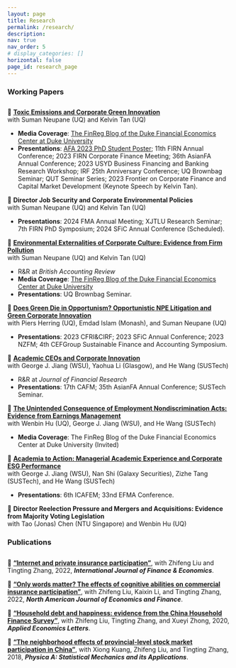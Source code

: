 ```yaml
---
layout: page
title: Research
permalink: /research/
description: 
nav: true
nav_order: 5
# display_categories: []
horizontal: false
page_id: research_page
---
```

<style>
#working-papers, #publications {
    padding-bottom: 0.7rem;
}
.research_page .sub-s-title
{
  padding-left: 1.5rem;
}
</style>
<p class="research-sep"></p>



### Working Papers


📝 [**Toxic Emissions and Corporate Green Innovation**](https://papers.ssrn.com/sol3/papers.cfm?abstract_id=4113290)
<br><span class="sub-s-title">with Suman Neupane (UQ) and Kelvin Tan (UQ)</span>
- **Media Coverage**: [The FinReg Blog of the Duke Financial Economics Center at Duke University](https://sites.duke.edu/thefinregblog/2022/11/29/toxic-emissions-and-corporate-green-innovation/)
- **Presentations**: [AFA 2023 PhD Student Poster](https://www.aeaweb.org/conference/2023/program/paper/9BZA8sh7); 11th FIRN Annual Conference; 2023 FIRN Corporate Finance Meeting; 36th AsianFA Annual Conference; 2023 USYD Business Financing and Banking Research Workshop; IRF 25th Anniversary Conference; UQ Brownbag Seminar; QUT Seminar Series; 2023 Frontier on Corporate Finance and Capital Market Development (Keynote Speech by Kelvin Tan).
  
<p class="research-sep2"></p>

📝  **Director Job Security and Corporate Environmental Policies**
<br><span class="sub-s-title">with Suman Neupane (UQ) and Kelvin Tan (UQ)</span>
- **Presentations**: 2024 FMA Annual Meeting; XJTLU Research Seminar; 7th FIRN PhD Symposium; 2024 SFiC Annual Conference (Scheduled). 

<p class="research-sep2"></p>

📝  [**Environmental Externalities of Corporate Culture: Evidence from Firm Pollution**](https://papers.ssrn.com/sol3/papers.cfm?abstract_id=4337418)
<br><span class="sub-s-title">with Suman Neupane (UQ) and Kelvin Tan (UQ)</span>
- R&R at _British Accounting Review_ 
- **Media Coverage**: [The FinReg Blog of the Duke Financial Economics Center at Duke University](https://sites.duke.edu/thefinregblog/2024/01/08/environmental-externalities-of-corporate-culture-evidence-from-firm-pollution/)
- **Presentations**: UQ Brownbag Seminar. 

<p class="research-sep2"></p>

📝 [**Does Green Die in Opportunism? Opportunistic NPE Litigation and Green Corporate Innovation**](https://papers.ssrn.com/sol3/papers.cfm?abstract_id=4634083)
<br><span class="sub-s-title">with Piers Herring (UQ), Emdad Islam (Monash), and Suman Neupane (UQ)</span>
- **Presentations**: 2023 CFRI&CIRF; 2023 SFiC Annual Conference; 2023 NZFM; 4th CEFGroup Sustainable Finance and Accounting Symposium.

<p class="research-sep2"></p>

📝  [**Academic CEOs and Corporate Innovation**](https://papers.ssrn.com/sol3/papers.cfm?abstract_id=4196027)
<br><span class="sub-s-title">with George J. Jiang (WSU), Yaohua Li (Glasgow), and He Wang (SUSTech)</span>
- R&R at _Journal of Financial Research_
- **Presentations**: 17th CAFM; 35th AsianFA Annual Conference; SUSTech Seminar.

<p class="research-sep2"></p>

📝 [**The Unintended Consequence of Employment Nondiscrimination Acts: Evidence from Earnings Management**](https://papers.ssrn.com/sol3/papers.cfm?abstract_id=4683340)
<br><span class="sub-s-title">with Wenbin Hu (UQ), George J. Jiang (WSU), and He Wang (SUSTech)</span>
- **Media Coverage**: The FinReg Blog of the Duke Financial Economics Center at Duke University (Invited)

<p class="research-sep2"></p>

📝  [**Academia to Action: Managerial Academic Experience and Corporate ESG Performance**](https://papers.ssrn.com/sol3/papers.cfm?abstract_id=4652447)
<br><span class="sub-s-title">with George J. Jiang (WSU), Nan Shi (Galaxy Securities), Zizhe Tang (SUSTech), and He Wang (SUSTech)</span>
- **Presentations**: 6th ICAFEM; 33nd EFMA Conference.

<p class="research-sep2"></p>

📝 **Director Reelection Pressure and Mergers and Acquisitions: Evidence from Majority Voting Legislation**
<br><span class="sub-s-title">with Tao (Jonas) Chen (NTU Singapore) and Wenbin Hu (UQ)</span>

<p class="research-sep"></p>

### Publications


📄 [**“Internet and private insurance participation”**](https://onlinelibrary.wiley.com/doi/full/10.1002/ijfe.2227?casa_token=531gXK6ydT0AAAAA%3A9E4Q_tcSu9rSrQn2pgWRMxAIBXCBwy2jZHRS_UMHNRkdEbqhaWxHOHiEgEFedkLrusBmaKEvgmkmkhQ), with Zhifeng Liu and Tingting Zhang, 2022, _**International Journal of Finance & Economics**_.

📄 [**“Only words matter? The effects of cognitive abilities on commercial insurance participation”**](https://www.sciencedirect.com/science/article/pii/S1062940822000468?casa_token=s0qQeJ8SMVMAAAAA:ahfXLCAbzPRX6oAhRzIyiQp4EtGcHi21Pm4eATOZyBagbvrNoWzHElLvgwbzpk2L7MEBkHn7nQ), with
   Zhifeng Liu, Kaixin Li, and Tingting Zhang, 2022, _**North American Journal of Economics and Finance**_.

📄 [**“Household debt and happiness: evidence from the China Household Finance Survey”**](https://www.tandfonline.com/doi/abs/10.1080/13504851.2019.1610706), with Zhifeng Liu, Tingting Zhang, and Xueyi Zhong, 2020, _**Applied Economics Letters**_.

📄 [**“The neighborhood effects of provincial-level stock market participation in China”**](https://www.sciencedirect.com/science/article/pii/S0378437118307568?casa_token=WyTMwtrgXTMAAAAA:NTfcY_hc9MWVe9kubI8z6yxuGFaPLoxkG_LLbCw27vc47O_DYhoJuQz6LOW1J3TmoxU8_sYVvA), with Xiong Kuang,
   Zhifeng Liu, and Tingting Zhang, 2018, _**Physica A: Statistical Mechanics and its Applications**_.
